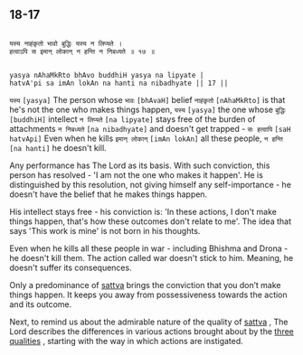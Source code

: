 ## 18-17


```shloka-sa

यस्य नाहंकृतो भावो बुद्धिः यस्य न लिप्यते ।
हत्वाऽपि स इमान् लोकान् न हन्ति न निबध्यते ॥ १७ ॥

```
```shloka-sa-hk

yasya nAhaMkRto bhAvo buddhiH yasya na lipyate |
hatvA'pi sa imAn lokAn na hanti na nibadhyate || 17 ||

```
`यस्य` `[yasya]` The person whose `भावः` `[bhAvaH]` belief `नाहंकृतो` `[nAhaMkRto]` is that he's not the one who makes things happen, `यस्य` `[yasya]` the one whose `बुद्धिः` `[buddhiH]` intellect `न लिप्यते` `[na lipyate]` stays free of the burden of attachments `न निबध्यते` `[na nibadhyate]` and doesn't get trapped - `सः हत्वापि` `[saH hatvApi]` Even when he kills `इमान् लोकान्` `[imAn lokAn]` all these people, `न हन्ति` `[na hanti]` he doesn't kill.

Any performance has The Lord as its basis. With such conviction, this person has resolved - 'I am not the one who makes it happen'. He is distinguished by this resolution, not giving himself any self-importance - he doesn't have the belief that he makes things happen.

His intellect stays free - his conviction is: 'In these actions, I don't make things happen, that's how these outcomes don't relate to me'. The idea that says 'This work is mine' is not born in his thoughts.

Even when he kills all these people in war - including Bhishma and Drona - he doesn't kill them. The action called war doesn't stick to him. Meaning, he doesn't suffer its consequences.

Only a predominance of 
[sattva](14-6.md#sattva)
 brings the conviction that you don’t make things happen. It keeps you away from possessiveness towards the action and its outcome. 

Next, to remind us about the admirable nature of the quality of 
[sattva](14-6.md#sattva)
, The Lord describes the differences in various actions brought about by the 
[three qualities](14-22.md#satva_rajas_tamas_effects)
, starting with the way in which actions are instigated.



